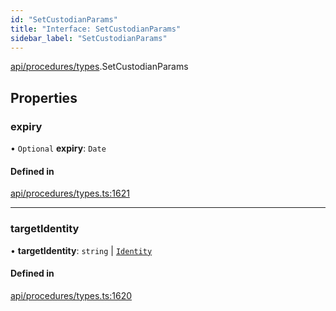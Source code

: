 ```yaml
---
id: "SetCustodianParams"
title: "Interface: SetCustodianParams"
sidebar_label: "SetCustodianParams"
---
```


[api/procedures/types](../../../../../modules/API/Procedures/Types/Types.md).SetCustodianParams

## Properties

### expiry

• `Optional` **expiry**: `Date`

#### Defined in

[api/procedures/types.ts:1621](https://github.com/PolymeshAssociation/polymesh-sdk/blob/fbf6882d0/src/api/procedures/types.ts#L1621)

___

### targetIdentity

• **targetIdentity**: `string` \| [`Identity`](../../../../../classes/API/Entities/Identity/Identity.md)

#### Defined in

[api/procedures/types.ts:1620](https://github.com/PolymeshAssociation/polymesh-sdk/blob/fbf6882d0/src/api/procedures/types.ts#L1620)
